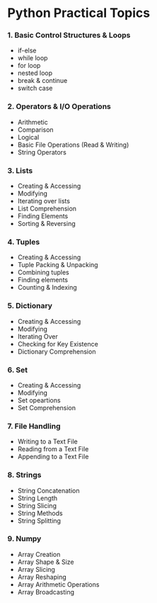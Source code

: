 # Python Practical Topics

### 1. Basic Control Structures & Loops

- if-else
- while loop
- for loop
- nested loop
- break & continue
- switch case

### 2. Operators & I/O Operations

- Arithmetic
- Comparison
- Logical
- Basic File Operations (Read & Writing)
- String Operators

### 3. Lists

- Creating & Accessing
- Modifying
- Iterating over lists
- List Comprehension
- Finding Elements
- Sorting & Reversing

### 4. Tuples

- Creating & Accessing
- Tuple Packing & Unpacking
- Combining tuples
- Finding elements
- Counting & Indexing

### 5. Dictionary

- Creating & Accessing
- Modifying
- Iterating Over
- Checking for Key Existence
- Dictionary Comprehension

### 6. Set

- Creating & Accessing
- Modifying
- Set opeartions
- Set Comprehension

### 7. File Handling

- Writing to a Text File
- Reading from a Text File
- Appending to a Text File

### 8. Strings

- String Concatenation
- String Length
- String Slicing
- String Methods
- String Splitting

### 9. Numpy

- Array Creation
- Array Shape & Size
- Array Slicing
- Array Reshaping
- Array Arithmetic Operations
- Array Broadcasting
